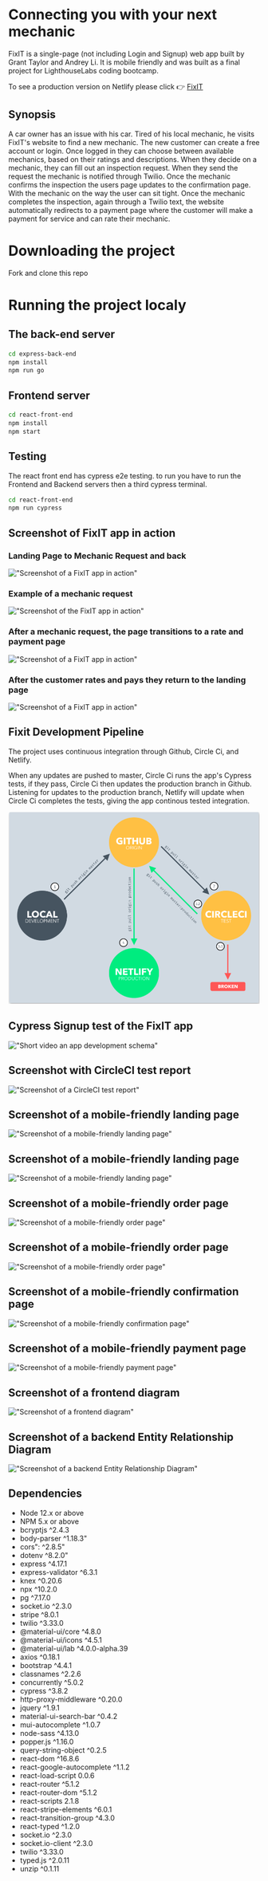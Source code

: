 # Connecting you with your next mechanic

FixIT is a single-page (not including Login and Signup) web app built by Grant Taylor and Andrey Li. It is mobile friendly and was built as a final project for LighthouseLabs coding bootcamp.

To see a production version on Netlify please click 👉 [FixIT](https://fix-it-lhl.netlify.com/)

## Synopsis

A car owner has an issue with his car. Tired of his local mechanic, he visits FixIT's website to find a new mechanic. The new customer can create a free account or login. Once logged in they can choose between available mechanics, based on their ratings and descriptions. When they decide on a mechanic, they can fill out an inspection request. When they send the request the mechanic is notified through Twilio. Once the mechanic confirms the inspection the users page updates to the confirmation page. With the mechanic on the way the user can sit tight. Once the mechanic completes the inspection, again through a Twilio text, the website automatically redirects to a payment page where the customer will make a payment for service and can rate their mechanic.

# Downloading the project

Fork and clone this repo

# Running the project localy

## The back-end server

```sh
cd express-back-end
npm install
npm run go
```

## Frontend server

```sh
cd react-front-end
npm install
npm start
```

## Testing

The react front end has cypress e2e testing. to run you have to run the Frontend and Backend servers then a third cypress terminal.

```sh
cd react-front-end
npm run cypress
```

## Screenshot of FixIT app in action

### Landing Page to Mechanic Request and back

!["Screenshot of a FixIT app in action"](https://media.giphy.com/media/ZBbs2P4a8zPsKFGM9m/giphy.gif)

### Example of a mechanic request

!["Screenshot of the FixIT app in action"](https://media.giphy.com/media/LQ2NcAVRu2EH4dQz8W/giphy.gif)

### After a mechanic request, the page transitions to a rate and payment page

!["Screenshot of a FixIT app in action"](https://media.giphy.com/media/L3R4PYkrExTxdxNgeq/giphy.gif)

### After the customer rates and pays they return to the landing page

!["Screenshot of a FixIT app in action"](https://media.giphy.com/media/eMP0gnT7CNsFOOfKjD/giphy.gif)

## Fixit Development Pipeline

The project uses continuous integration through Github, Circle Ci, and Netlify.

When any updates are pushed to master, Circle Ci runs the app's Cypress tests, if they pass, Circle Ci then updates the production branch in Github. Listening for updates to the production branch, Netlify will update when Circle Ci completes the tests, giving the app continous tested integration.

!["Screenshot of a production schema"](https://github.com/hanuz06/scheduler/blob/master/public/images/scheduler-production-schema.png?raw=true)

## Cypress Signup test of the FixIT app

!["Short video an app development schema"](https://media.giphy.com/media/YmzFekCKwhD3s5x6bo/giphy.gif)

## Screenshot with CircleCI test report

!["Screenshot of a CircleCI test report"](https://github.com/hanuz06/FixIT/blob/master/readme-pictures/CI-test.png?raw=true)

## Screenshot of a mobile-friendly landing page

!["Screenshot of a mobile-friendly landing page"](https://github.com/hanuz06/FixIT/blob/readme-branch/readme-pictures/fix-it-mobile-1.png?raw=true)

## Screenshot of a mobile-friendly landing page

!["Screenshot of a mobile-friendly landing page"](https://github.com/hanuz06/FixIT/blob/readme-branch/readme-pictures/fix-it-mobile-2.png?raw=true)

## Screenshot of a mobile-friendly order page

!["Screenshot of a mobile-friendly order page"](https://github.com/hanuz06/FixIT/blob/readme-branch/readme-pictures/fix-it-mobile-3.png?raw=true)

## Screenshot of a mobile-friendly order page

!["Screenshot of a mobile-friendly order page"](https://github.com/hanuz06/FixIT/blob/readme-branch/readme-pictures/fix-it-mobile-4.png?raw=true)

## Screenshot of a mobile-friendly confirmation page

!["Screenshot of a mobile-friendly confirmation page"](https://github.com/hanuz06/FixIT/blob/readme-branch/readme-pictures/fix-it-mobile-5.png?raw=true)

## Screenshot of a mobile-friendly payment page

!["Screenshot of a mobile-friendly payment page"](https://github.com/hanuz06/FixIT/blob/readme-branch/readme-pictures/fix-it-mobile-6.png?raw=true)

## Screenshot of a frontend diagram

!["Screenshot of a frontend diagram"](https://github.com/hanuz06/FixIT/blob/readme-branch/readme-pictures/FixIT-App-Diagram.png?raw=true)

## Screenshot of a backend Entity Relationship Diagram

!["Screenshot of a backend Entity Relationship Diagram"](https://github.com/hanuz06/FixIT/blob/readme-branch/readme-pictures/FixIT-ERD.png?raw=true)

## Dependencies

- Node 12.x or above
- NPM 5.x or above
- bcryptjs ^2.4.3
- body-parser ^1.18.3"
- cors": ^2.8.5"
- dotenv ^8.2.0"
- express ^4.17.1
- express-validator ^6.3.1
- knex ^0.20.6
- npx ^10.2.0
- pg ^7.17.0
- socket.io ^2.3.0
- stripe ^8.0.1
- twilio ^3.33.0
- @material-ui/core ^4.8.0
- @material-ui/icons ^4.5.1
- @material-ui/lab ^4.0.0-alpha.39
- axios ^0.18.1
- bootstrap ^4.4.1
- classnames ^2.2.6
- concurrently ^5.0.2
- cypress ^3.8.2
- http-proxy-middleware ^0.20.0
- jquery ^1.9.1
- material-ui-search-bar ^0.4.2
- mui-autocomplete ^1.0.7
- node-sass ^4.13.0
- popper.js ^1.16.0
- query-string-object ^0.2.5
- react-dom ^16.8.6
- react-google-autocomplete ^1.1.2
- react-load-script 0.0.6
- react-router ^5.1.2
- react-router-dom ^5.1.2
- react-scripts 2.1.8
- react-stripe-elements ^6.0.1
- react-transition-group ^4.3.0
- react-typed ^1.2.0
- socket.io ^2.3.0
- socket.io-client ^2.3.0
- twilio ^3.33.0
- typed.js ^2.0.11
- unzip ^0.1.11
